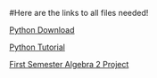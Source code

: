 #Here are the links to all files needed!

[Python Download](https://www.python.org/downloads)

[Python Tutorial](https://ga-cyberworkforceacademy.github.io/Python/)

[First Semester Algebra 2 Project](https://github.com/galvist/dfamathproject/raw/master/HelloPython.docx)


